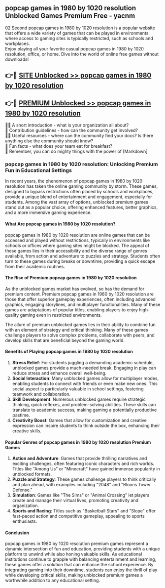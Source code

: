 ## popcap games in 1980 by 1020 resolution Unblocked Games Premium Free - yacnm

02 Second popcap games in 1980 by 1020 resolution is a popular website that offers a wide variety of games that can be played in environments where access to gaming sites is typically restricted, such as schools and workplaces.  
Enjoy playing all your favorite casual popcap games in 1980 by 1020 resolution, office, or home. Dive into the world of online free games without downloads!

## 👉🔴 [SITE Unblocked >> popcap games in 1980 by 1020 resolution](http://freeplayer.one?title=popcap_games_in_1980_by_1020_resolution&ref=13D)

## 👉🔴 [PREMIUM Unblocked >> popcap games in 1980 by 1020 resolution](http://freeplayer.one?title=popcap_games_in_1980_by_1020_resolution&ref=13D)

🙋‍♀️ A short introduction - what is your organization all about?  
🌈 Contribution guidelines - how can the community get involved?  
👩‍💻 Useful resources - where can the community find your docs? Is there anything else the community should know?  
🍿 Fun facts - what does your team eat for breakfast?  
🧙 Remember, you can do mighty things with the power of [Markdown]

### popcap games in 1980 by 1020 resolution: Unlocking Premium Fun in Educational Settings

In recent years, the phenomenon of popcap games in 1980 by 1020 resolution has taken the online gaming community by storm. These games, designed to bypass restrictions often placed by schools and workplaces, provide a unique blend of entertainment and engagement, especially for students. Among the vast array of options, unblocked premium games stand out as a popular choice, offering enhanced features, better graphics, and a more immersive gaming experience.

#### What Are popcap games in 1980 by 1020 resolution?

popcap games in 1980 by 1020 resolution are online games that can be accessed and played without restrictions, typically in environments like schools or offices where gaming sites might be blocked. The appeal of these games lies in their accessibility and the diverse range of genres available, from action and adventure to puzzles and strategy. Students often turn to these games during breaks or downtime, providing a quick escape from their academic routines.

#### The Rise of Premium popcap games in 1980 by 1020 resolution

As the unblocked games market has evolved, so has the demand for premium content. Premium popcap games in 1980 by 1020 resolution are those that offer superior gameplay experiences, often including advanced graphics, engaging storylines, and multiplayer functionalities. Many of these games are adaptations of popular titles, enabling players to enjoy high-quality gaming even in restricted environments.

The allure of premium unblocked games lies in their ability to combine fun with an element of strategy and critical thinking. Many of these games challenge players to solve complex problems, collaborate with peers, and develop skills that are beneficial beyond the gaming world.

#### Benefits of Playing popcap games in 1980 by 1020 resolution

1.  **Stress Relief**: For students juggling a demanding academic schedule, unblocked games provide a much-needed break. Engaging in play can reduce stress and enhance overall well-being.
2.  **Social Interaction**: Many unblocked games allow for multiplayer modes, enabling students to connect with friends or even make new ones. This social aspect is particularly valuable in school settings, fostering teamwork and collaboration.
3.  **Skill Development**: Numerous unblocked games require strategic thinking, quick reflexes, and problem-solving abilities. These skills can translate to academic success, making gaming a potentially productive pastime.
4.  **Creativity Boost**: Games that allow for customization and creative expression can inspire students to think outside the box, enhancing their creative skills.

#### Popular Genres of popcap games in 1980 by 1020 resolution Premium Games

1.  **Action and Adventure**: Games that provide thrilling narratives and exciting challenges, often featuring iconic characters and rich worlds. Titles like "Among Us" or "Minecraft" have gained immense popularity in unblocked formats.
2.  **Puzzle and Strategy**: These games challenge players to think critically and plan ahead, with examples including "2048" and "Bloons Tower Defense."
3.  **Simulation**: Games like "The Sims" or "Animal Crossing" let players create and manage their virtual lives, promoting creativity and organization.
4.  **Sports and Racing**: Titles such as "Basketball Stars" and "Slope" offer fast-paced action and competitive gameplay, appealing to sports enthusiasts.

#### Conclusion

popcap games in 1980 by 1020 resolution premium games represent a dynamic intersection of fun and education, providing students with a unique platform to unwind while also honing valuable skills. As educational institutions continue to grapple with balancing entertainment and learning, these games offer a solution that can enhance the school experience. By integrating gaming into their downtime, students can enjoy the thrill of play while developing critical skills, making unblocked premium games a worthwhile addition to any educational setting.